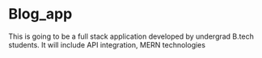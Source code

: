 # Blog_app
This is going to be a full stack application developed by undergrad B.tech students.
It will include API integration, MERN technologies